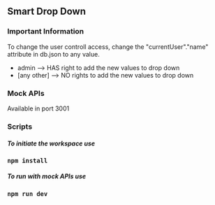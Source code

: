 ## Smart Drop Down

### Important Information

To change the user controll access, change the "currentUser"."name" attribute in db.json to any value.

* admin --> HAS right to add the new values to drop down 
* [any other] --> NO rights to add the new values to drop down



### Mock APIs
Available in port 3001


### Scripts
##### To initiate the workspace use
### `npm install`

##### To run with mock APIs use
### `npm run dev`

